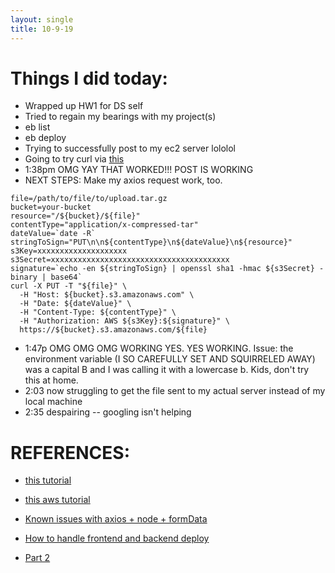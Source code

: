 ```yaml
---
layout: single
title: 10-9-19
---
```

# Things I did today:
* Wrapped up HW1 for DS self
* Tried to regain my bearings with my project(s)
* eb list
* eb deploy
* Trying to successfully post to my ec2 server lololol
* Going to try curl via [this](http://tmont.com/blargh/2014/1/uploading-to-s3-in-bash)
* 1:38pm OMG YAY THAT WORKED!!! POST IS WORKING
* NEXT STEPS: Make my axios request work, too. 

```console
file=/path/to/file/to/upload.tar.gz
bucket=your-bucket
resource="/${bucket}/${file}"
contentType="application/x-compressed-tar"
dateValue=`date -R`
stringToSign="PUT\n\n${contentType}\n${dateValue}\n${resource}"
s3Key=xxxxxxxxxxxxxxxxxxxx
s3Secret=xxxxxxxxxxxxxxxxxxxxxxxxxxxxxxxxxxxxxxxx
signature=`echo -en ${stringToSign} | openssl sha1 -hmac ${s3Secret} -binary | base64`
curl -X PUT -T "${file}" \
  -H "Host: ${bucket}.s3.amazonaws.com" \
  -H "Date: ${dateValue}" \
  -H "Content-Type: ${contentType}" \
  -H "Authorization: AWS ${s3Key}:${signature}" \
  https://${bucket}.s3.amazonaws.com/${file}
```
* 1:47p OMG OMG OMG WORKING YES. YES WORKING. Issue: the environment variable (I SO CAREFULLY SET AND SQUIRRELED AWAY) was a capital B and I was calling it with a lowercase b. Kids, don't try this at home.
* 2:03 now struggling to get the file sent to my actual server instead of my local machine
* 2:35 despairing -- googling isn't helping

# REFERENCES: 
* [this tutorial](https://medium.com/@khelif96/uploading-files-from-a-react-app-to-aws-s3-the-right-way-541dd6be689)
* [this aws tutorial](https://docs.aws.amazon.com/elasticbeanstalk/latest/dg/create_deploy_nodejs_express.html)

* [Known issues with axios + node + formData](https://stackoverflow.com/questions/43013858/how-to-post-a-file-from-a-form-with-axios)

* [How to handle frontend and backend deploy](https://stackoverflow.com/questions/41250087/how-to-deploy-a-react-nodejs-express-application-to-aws/41250688#41250688)
* [Part 2](https://stackoverflow.com/questions/41247687/how-to-deploy-separated-frontend-and-backend)

